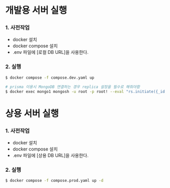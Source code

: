 
# 개발용 서버 실행
### 1. 사전작업
+ docker 설치
+ docker compose 설치
+ .env 파일에 [로컬 DB URL]을 사용한다.

### 2. 실행
```bash
$ docker compose -f compose.dev.yaml up

# prisma 이용시 MongoDB 연결하는 경우 replica 설정을 필수로 해줘야함
$ docker exec mongo1 mongosh -u root -p root! --eval "rs.initiate({_id: 'rs0', members: [{_id: 0, host: 'mongo1:27017'}]});"
```

# 상용 서버 실행
### 1. 사전작업
+ docker 설치
+ docker compose 설치
+ .env 파일에 [상용 DB URL]을 사용한다.

### 2. 실행
```bash
$ docker compose -f compose.prod.yaml up -d
```

